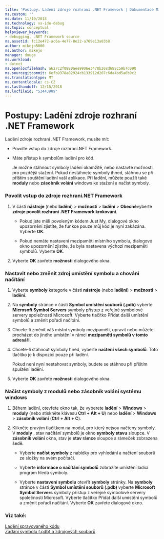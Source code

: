 ```yaml
---
title: 'Postupy: Ladění zdroje rozhraní .NET Framework | Dokumentace Microsoftu'
ms.custom: ''
ms.date: 11/19/2018
ms.technology: vs-ide-debug
ms.topic: conceptual
helpviewer_keywords:
- debugging, .NET Framework source
ms.assetid: fc12e472-ac6a-4e77-8e22-a769e13a03b8
author: mikejo5000
ms.author: mikejo
manager: douge
ms.workload:
- dotnet
ms.openlocfilehash: a627c2f0880aee9906e3478b268d688c59b7d090
ms.sourcegitcommit: 6efb9378a82924cb133912d207c6da4bd5a0b9c2
ms.translationtype: MT
ms.contentlocale: cs-CZ
ms.lasthandoff: 12/15/2018
ms.locfileid: "53443909"
---
```

# <a name="how-to-debug-net-framework-source"></a>Postupy: Ladění zdroje rozhraní .NET Framework

Ladění zdroje rozhraní .NET Framework, musíte mít:

- Povolte vstup do zdroje rozhraní.NET Framework.  
  
- Máte přístup k symbolům ladění pro kód. 
  
  Je možné stáhnout symboly ladění okamžitě, nebo nastavte možnosti pro pozdější stažení. Pokud nestáhnete symboly ihned, stáhnou se při příštím spuštění ladění vaší aplikace. Při ladění, můžete použít také **moduly** nebo **zásobník volání** windows ke stažení a načíst symboly.  
  
### <a name="to-enable-stepping-into-net-framework-source"></a>Povolit vstup do zdroje rozhraní.NET Framework 
  
1. V části **nástroje** (nebo **ladění**) > **možnosti** > **ladění** > **Obecné**vyberte **zdroje povolit rozhraní .NET Framework krokování**.  
   
   - Pokud jste měli povoleným kódem Just My, dialogové okno upozornění zjistíte, že funkce pouze můj kód je nyní zakázána. Vyberte **OK**.  
   
   - Pokud nemáte nastavení mezipaměti místního symbolu, dialogové okno upozornění zjistíte, že byla nastavena výchozí mezipaměti symbolů. Vyberte **OK**.  
   
1. Vyberte **OK** zavřete **možnosti** dialogového okna.
  
### <a name="to-set-or-change-symbol-source-locations-and-loading-behavior"></a>Nastavit nebo změnit zdroj umístění symbolu a chování načítání

1. Vyberte **symboly** kategorie v části **nástroje** (nebo **ladění**) > **možnosti** > **ladění**.  
  
1. Na **symboly** stránce v části **Symbol umístění souborů (.pdb)** vyberte **Microsoft Symbol Servers** symboly přístup z veřejné symbolové servery společnosti Microsoft. Vyberte tlačítko Přidat další umístění symbolů a změnit pořadí načítání. 
   
1. Chcete-li změnit váš místní symboly mezipaměti, upravit nebo můžete procházet do jiného umístění v rámci **mezipaměti symbolů v tomto adresáři**.  
   
1. Chcete-li stáhnout symboly hned, vyberte **načtení všech symbolů**. Toto tlačítko je k dispozici pouze při ladění.  
   
   Pokud není nyní nestahovat symboly, budete se stáhnou při příštím spuštění ladění.  
   
1. Vyberte **OK** zavřete **možnosti** dialogového okna.  
  
### <a name="to-load-symbols-from-the-modules-or-call-stack-windows"></a>Načíst symboly z modulů nebo zásobník volání systému windows  
  
1. Během ladění, otevřete okno tak, že vyberete **ladění** > **Windows** > **moduly** (nebo stiskněte klávesu **Ctrl + Alt + U**) nebo **ladění** > **Windows** > **zásobník volání** (**Ctrl + Alt + C**). 
   
1. Klikněte pravým tlačítkem na modul, pro který nejsou načteny symboly. V **moduly** , stav načítání symbolů je okno **symboly stavu** sloupce. V **zásobník volání** okna, stav je **stav rámce** sloupce a rámeček zobrazena šedě. 
   
   - Vyberte **načíst symboly** z nabídky pro vyhledání a načtení souborů ze složky na svém počítači. 
   
   - Vyberte **informace o načítání symbolů** zobrazíte umístění ladicí program hledá symboly.  
   
   - Vyberte **nastavení symbolu** otevřít **symboly** stránky. Na **symboly** stránce v části **Symbol umístění souborů (.pdb)** vyberte **Microsoft Symbol Servers** symboly přístup z veřejné symbolové servery společnosti Microsoft. Vyberte tlačítko Přidat další umístění symbolů a změnit pořadí načítání. Vyberte **OK** zavřete dialogové okno. 
  
### <a name="see-also"></a>Viz také:  
 [Ladění spravovaného kódu](../debugger/debugging-managed-code.md)   
 [Zadání symbolu (.pdb) a zdrojových souborů](../debugger/specify-symbol-dot-pdb-and-source-files-in-the-visual-studio-debugger.md)